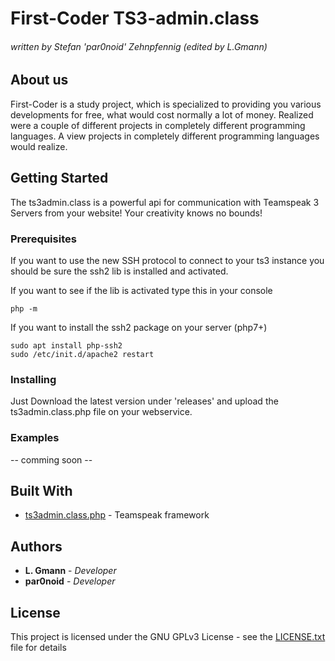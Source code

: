 # First-Coder TS3-admin.class #
###### written by Stefan 'par0noid' Zehnpfennig (edited by L.Gmann) ######

## About us

First-Coder is a study project, which is specialized to providing you various developments for free, 
what would cost normally a lot of money. Realized were a couple of different projects in completely 
different programming languages. A view projects in completely different programming languages would 
realize.

## Getting Started

The ts3admin.class is a powerful api for communication with Teamspeak 3 Servers from your website! Your creativity knows no bounds!

### Prerequisites

If you want to use the new SSH protocol to connect to your ts3 instance you should be sure the ssh2 lib is installed and activated.

If you want to see if the lib is activated type this in your console
```
php -m
```

If you want to install the ssh2 package on your server (php7+)
```
sudo apt install php-ssh2
sudo /etc/init.d/apache2 restart
```

### Installing

Just Download the latest version under 'releases' and upload the ts3admin.class.php file on your webservice.

### Examples

-- comming soon --

## Built With

* [ts3admin.class.php](http://ts3admin.info) - Teamspeak framework

## Authors

* **L. Gmann** - *Developer*
* **par0noid** - *Developer*

## License

This project is licensed under the GNU GPLv3 License - see the [LICENSE.txt](LICENSE.txt) file for details
